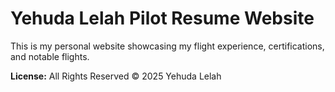 # Yehuda Lelah Pilot Resume Website

This is my personal website showcasing my flight experience, certifications, and notable flights.  

**License:** All Rights Reserved © 2025 Yehuda Lelah
